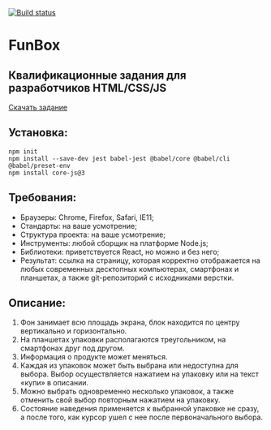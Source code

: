 [![Build status](https://ci.appveyor.com/api/projects/status/oao1lmgk23h04aqy/branch/main?svg=true)](https://ci.appveyor.com/project/kvrdv/funbox-test/branch/main)

# FunBox
## Квалификационные задания для разработчиков HTML/CSS/JS

[Скачать задание](https://dl.funbox.ru/qt-html-css-js.zip)

## Установка:
```shell
npm init
npm install --save-dev jest babel-jest @babel/core @babel/cli @babel/preset-env
npm install core-js@3
```

## Требования:
* Браузеры: Chrome, Firefox, Safari, IE11;
* Стандарты: на ваше усмотрение;
* Структура проекта: на ваше усмотрение;
* Инструменты: любой сборщик на платформе Node.js;
* Библиотеки: приветствуется React, но можно и без него;
* Результат: ссылка на страницу, которая корректно отображается на любых современных десктопных компьютерах, смартфонах и планшетах, а также git-репозиторий с исходниками верстки.

## Описание:
1. Фон занимает всю площадь экрана, блок находится по центру вертикально и горизонтально.
2. На планшетах упаковки располагаются треугольником, на смартфонах друг под другом.
3. Информация о продукте может меняться.
4. Каждая из упаковок может быть выбрана или недоступна для выбора. Выбор осуществляется нажатием на упаковку или на текст «купи» в описании.
5. Можно выбрать одновременно несколько упаковок, а также отменить свой выбор повторным нажатием на упаковку.
6. Состояние наведения применяется к выбранной упаковке не сразу, а после того, как курсор ушел с нее после первоначального выбора.